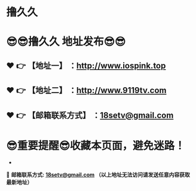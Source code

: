 # 撸久久
:sunglasses::sunglasses:撸久久 地址发布:sunglasses::sunglasses:
==
:heart: :point_right: 【地址一】 ：http://www.iospink.top
------
:heart: :point_right: 【地址二】 ：http://www.9119tv.com
------
:heart: :point_right: 【邮箱联系方式】 ：18setv@gmail.com
------
:sunglasses:重要提醒:sunglasses:收藏本页面，避免迷路！
==

-

:e-mail: __邮箱联系方式: 18setv@gmail.com （以上地址无法访问请发送任意内容获取最新地址）__
